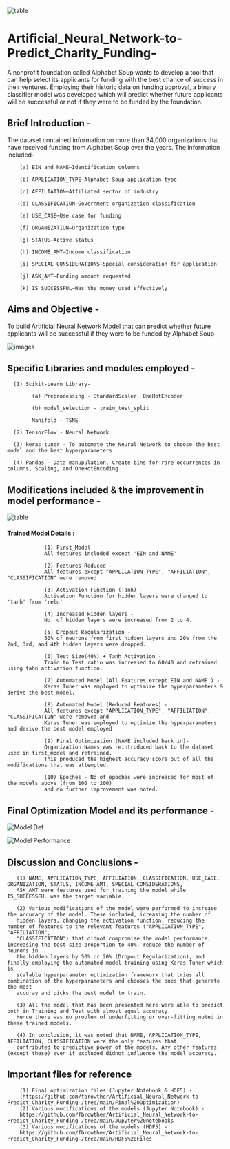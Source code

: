 ![table](https://github.com/fbrowther/Artificial_Neural_Network-to-Predict_Charity_Funding-/blob/main/Images/funding-available.jpeg)

# Artificial_Neural_Network-to-Predict_Charity_Funding-

A nonprofit foundation called Alphabet Soup wants to develop a tool that can help select its applicants for funding with the best chance of success in their ventures. Employing their historic data on funding approval, a binary classifier model was developed which will predict whether future applicants will be successful or not if they were to be funded by the foundation. 

## Brief Introduction - 

The dataset contained information on more than 34,000 organizations that have received funding from Alphabet Soup over the years. The information included-

        (a) EIN and NAME—Identification columns

        (b) APPLICATION_TYPE—Alphabet Soup application type

        (c) AFFILIATION—Affiliated sector of industry

        (d) CLASSIFICATION—Government organization classification

        (e) USE_CASE—Use case for funding

        (f) ORGANIZATION—Organization type

        (g) STATUS—Active status

        (h) INCOME_AMT—Income classification

        (i) SPECIAL_CONSIDERATIONS—Special consideration for application

        (j) ASK_AMT—Funding amount requested

        (k) IS_SUCCESSFUL—Was the money used effectively
   	
## Aims and Objective -
To build Artificial Neural Network Model that can predict whether future applicants will be successful if they were to be funded by Alphabet Soup

![images](https://github.com/fbrowther/Artificial_Neural_Network-to-Predict_Charity_Funding-/blob/main/Images/Network1.png)

## Specific Libraries and modules employed -
      
      (1) Scikit-Learn Library-
      
            (a) Preprocessing - StandardScaler, OneHotEncoder
  
            (b) model_selection - train_test_split
            
            Manifold - TSNE
  
      (2) TensorFlow - Neural Network
      
      (3) keras-tuner - To automate the Neural Network to choose the best model and the best hyperparameters
      
      (4) Pandas - Data manupulation, Create bins for rare occurrences in columns, Scaling, and OneHotEncoding       
      

## Modifications included & the improvement in model performance -

![table](https://github.com/fbrowther/Artificial_Neural_Network-to-Predict_Charity_Funding-/blob/main/Images/Comparison%20of%20accuracy%20scores%20final.png) 

#### Trained Model Details :
                (1) First_Model - 
                All features included except 'EIN and NAME'
                
                (2) Features Reduced - 
                All features except "APPLICATION_TYPE", "AFFILIATION", "CLASSIFICATION" were removed
                
                (3) Activation Function (Tanh) - 
                Activation Function for hidden layers were changed to 'tanh' from 'relu'
                
                (4) Increased Hidden layers - 
                No. of hidden layers were increased from 2 to 4.
                
                (5) Dropout Regularization - 
                50% of neurons from first hidden layers and 20% from the 2nd, 3rd, and 4th hidden layers were dropped.
                
                (6) Test Size(40%) + Tanh Activation - 
                Train to Test ratio was increased to 60/40 and retrained using tahn activation function.
                
                (7) Automated Model (All Features except'EIN and NAME') - 
                Keras Tuner was employed to optimize the hyperparameters & derive the best model.
                
                (8) Automated Model (Reduced Features) - 
                All features except "APPLICATION_TYPE", "AFFILIATION", "CLASSIFICATION" were removed and 
                Keras Tuner was employed to optimize the hyperparameters and derive the best model employed
                
                (9) Final Optimization (NAME included back in)- 
                Organization Names was reintroduced back to the dataset used in first_model and retrained. 
                This produced the highest accuracy score out of all the modifications that was attempted.
                
                (10) Epoches - No of epoches were increased for most of the models above (from 100 to 200) 
                and no further improvement was noted.

## Final Optimization Model and its performance -

![Model Def](https://github.com/fbrowther/Artificial_Neural_Network-to-Predict_Charity_Funding-/blob/main/Images/model%20defining%201.jpg) 

![Model Performance](https://github.com/fbrowther/Artificial_Neural_Network-to-Predict_Charity_Funding-/blob/main/Images/model%20performance.jpg) 


## Discussion and Conclusions -

       (1) NAME, APPLICATION_TYPE, AFFILIATION, CLASSIFICATION, USE_CASE, ORGANIZATION, STATUS, INCOME_AMT, SPECIAL_CONSIDERATIONS, 
       ASK_AMT were features used for training the model while IS_SUCCESSFUL was the target variable.

       (2) Various modifications of the model were performed to increase the accuracy of the model. These included, icreasing the number of
       hidden layers, changing the activation function, reducing the number of features to the relevant features ("APPLICATION_TYPE", "AFFILIATION", 
       "CLASSIFICATION") that didnot compromise the model performance, increasing the test size proportion to 40%, reduce the number of neurons in
       the hidden layers by 50% or 20% (Dropout Regularization), and finally employing the automated model training using Keras Tuner which is 
       scalable hyperparameter optimization framework that tries all combination of the hyperparameters and chooses the ones that generate the most
       accuray and picks the best model to train.
            
       (3) All the model that has been presented here were able to predict both in Training and Test with almost equal accuracy. 
       Hence there was no problem of underfitting or over-fitting noted in these trained models. 
            
       (4) In conclusion, it was noted that NAME, APPLICATION_TYPE, AFFILIATION, CLASSIFICATION were the only features that 
       contributed to predictive power of the models. Any other features (except these) even if excluded didnot influence the model accuracy.
       
## Important files for reference
        (1) Final optimization files (Jupyter Notebook & HDF5) - 
        (https://github.com/fbrowther/Artificial_Neural_Network-to-Predict_Charity_Funding-/tree/main/Final%20Optimization)
        (2) Various modifications of the models (Jupyter Notebook) - 
        https://github.com/fbrowther/Artificial_Neural_Network-to-Predict_Charity_Funding-/tree/main/Jupyter%20notebooks
        (3) Various modifications of the models (HDF5) - 
        https://github.com/fbrowther/Artificial_Neural_Network-to-Predict_Charity_Funding-/tree/main/HDF5%20Files
